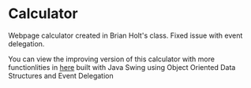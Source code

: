 # Calculator
Webpage calculator created in Brian Holt's class. Fixed issue with event delegation.

You can view the improving version of this calculator with more functionlities in [here](https://github.com/ctmhoang/FPT-Java-Swing#oods-calculator) built with Java Swing using Object Oriented Data Structures and  Event Delegation
